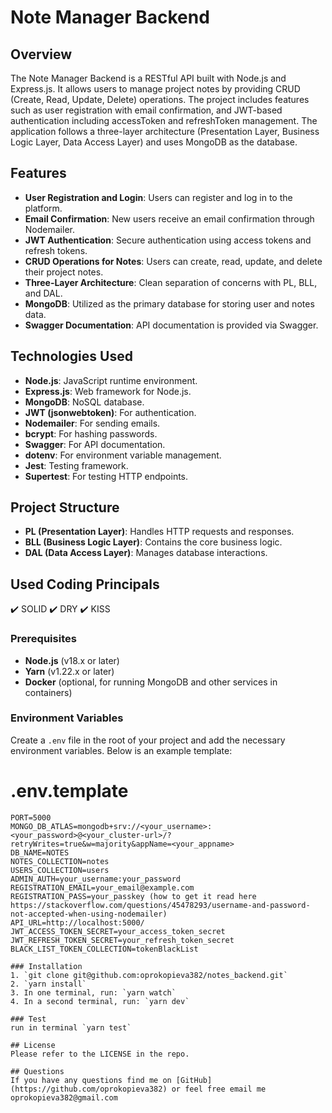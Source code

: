 # Note Manager Backend

## Overview

The Note Manager Backend is a RESTful API built with Node.js and Express.js. It allows users to manage project notes by providing CRUD (Create, Read, Update, Delete) operations. The project includes features such as user registration with email confirmation, and JWT-based authentication including accessToken and refreshToken management. The application follows a three-layer architecture (Presentation Layer, Business Logic Layer, Data Access Layer) and uses MongoDB as the database.

## Features

- **User Registration and Login**: Users can register and log in to the platform.
- **Email Confirmation**: New users receive an email confirmation through Nodemailer.
- **JWT Authentication**: Secure authentication using access tokens and refresh tokens.
- **CRUD Operations for Notes**: Users can create, read, update, and delete their project notes.
- **Three-Layer Architecture**: Clean separation of concerns with PL, BLL, and DAL.
- **MongoDB**: Utilized as the primary database for storing user and notes data.
- **Swagger Documentation**: API documentation is provided via Swagger.

## Technologies Used

- **Node.js**: JavaScript runtime environment.
- **Express.js**: Web framework for Node.js.
- **MongoDB**: NoSQL database.
- **JWT (jsonwebtoken)**: For authentication.
- **Nodemailer**: For sending emails.
- **bcrypt**: For hashing passwords.
- **Swagger**: For API documentation.
- **dotenv**: For environment variable management.
- **Jest**: Testing framework.
- **Supertest**: For testing HTTP endpoints.

## Project Structure

- **PL (Presentation Layer)**: Handles HTTP requests and responses.
- **BLL (Business Logic Layer)**: Contains the core business logic.
- **DAL (Data Access Layer)**: Manages database interactions.

## Used Coding Principals
✔️ SOLID
✔️ DRY
✔️ KISS

### Prerequisites

- **Node.js** (v18.x or later)
- **Yarn** (v1.22.x or later)
- **Docker** (optional, for running MongoDB and other services in containers)

### Environment Variables

Create a `.env` file in the root of your project and add the necessary environment variables. Below is an example template:

# .env.template
```plaintext
PORT=5000
MONGO_DB_ATLAS=mongodb+srv://<your_username>:<your_password>@<your_cluster-url>/?retryWrites=true&w=majority&appName=<your_appname>
DB_NAME=NOTES
NOTES_COLLECTION=notes
USERS_COLLECTION=users
ADMIN_AUTH=your_username:your_password
REGISTRATION_EMAIL=your_email@example.com
REGISTRATION_PASS=your_passkey (how to get it read here https://stackoverflow.com/questions/45478293/username-and-password-not-accepted-when-using-nodemailer)
API_URL=http://localhost:5000/
JWT_ACCESS_TOKEN_SECRET=your_access_token_secret
JWT_REFRESH_TOKEN_SECRET=your_refresh_token_secret
BLACK_LIST_TOKEN_COLLECTION=tokenBlackList

### Installation
1. `git clone git@github.com:oprokopieva382/notes_backend.git`
2. `yarn install`
3. In one terminal, run: `yarn watch`
4. In a second terminal, run: `yarn dev`

### Test
run in terminal `yarn test`

## License
Please refer to the LICENSE in the repo.

## Questions
If you have any questions find me on [GitHub](https://github.com/oprokopieva382) or feel free email me oprokopieva382@gmail.com